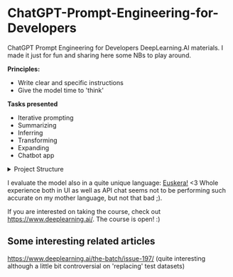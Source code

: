 # ChatGPT-Prompt-Engineering-for-Developers
ChatGPT Prompt Engineering for Developers DeepLearning.AI materials. I made it just for fun and sharing here some NBs to play around.


**Principles:**

- Write clear and specific instructions
- Give the model time to 'think'

**Tasks presented**
- Iterative prompting
- Summarizing
- Inferring
- Transforming
- Expanding
- Chatbot app

<details>
<summary>Project Structure</summary>

<pre>
<code>
chatgpt/
├── notebooks/
│   ├── guidelines.ipynb
│   └── ...
├── docs/
│   ├── requirements.txt
└── ...
</code>
</pre>

</details>

I evaluate the model also in a quite unique language: [Euskera!](https://en.wikipedia.org/wiki/Basque_language) <3 Whole experience both in UI as well as API chat seems not to be performing such accurate on my mother language, but not that bad ;).

If you are interested on taking the course, check out https://www.deeplearning.ai/. The course is open! :) 


## Some interesting related articles

https://www.deeplearning.ai/the-batch/issue-197/ (quite interesting although a little bit controversial on 'replacing' test datasets)